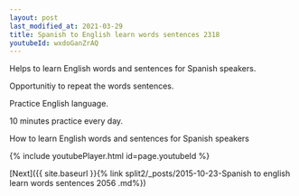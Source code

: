 ```yaml
---
layout: post
last_modified_at: 2021-03-29
title: Spanish to English learn words sentences 2318 
youtubeId: wxdoGanZrAQ
---
```

 
 
Helps to learn English words and sentences for Spanish speakers.

Opportunitiy to repeat the words sentences. 

Practice English language. 
 
10 minutes practice every day. 
 
How to learn English words and sentences for Spanish speakers 
 
{% include youtubePlayer.html id=page.youtubeId %}
 
 
[Next]({{ site.baseurl }}{% link  split2/_posts/2015-10-23-Spanish to english learn words sentences 2056 .md%})
 
